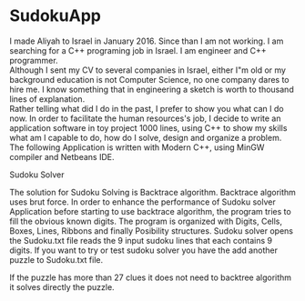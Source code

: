 # SudokuApp

I made Aliyah to Israel in January 2016.
Since than I am not working.
I am searching for a C++ programing job in Israel.
I am engineer and C++ programmer.  
Although I sent my CV to several companies in Israel, 
either I"m old or my background education is not Computer Science, 
no one company dares to hire me.  I know something that in engineering a sketch is worth to thousand lines of explanation.   
Rather  telling what did I do in the past, I prefer to show you what can I do now.
In order to facilitate the human resources's job,
I decide to write an application software in toy project 1000 lines, using C++ to show my skills
what am I capable to do, how do I solve, design and organize a problem.
The following Application is written with Modern C++, using MinGW compiler and Netbeans IDE.  


Sudoku Solver

The solution for Sudoku Solving is Backtrace algorithm. 
Backtrace algorithm uses brut force. 
In order to enhance the performance of Sudoku solver Application before starting to use  backtrace algorithm,
the program tries to  fill  the obvious known digits. The program is organized with Digits, Cells, Boxes, Lines, Ribbons
and finally Posibility structures. Sudoku solver opens the Sudoku.txt file reads the 9 input sudoku lines that each contains
9 digits. If you want to try or test sudoku solver you have the add another puzzle to Sudoku.txt file. 

If the puzzle has more than 27 clues it does not need to backtree algorithm it solves directly the puzzle.



	

